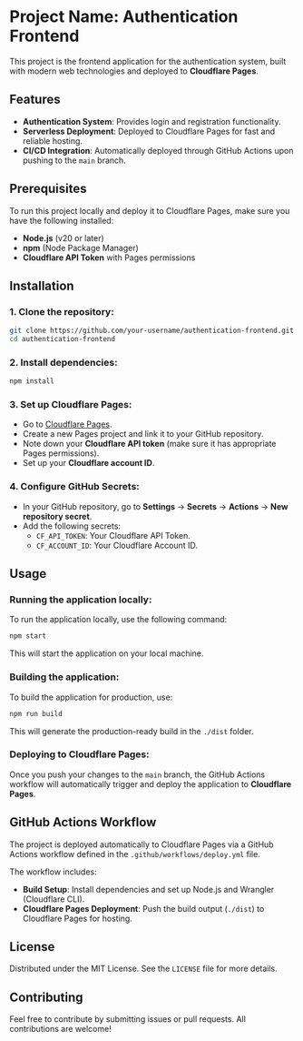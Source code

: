 
# Project Name: Authentication Frontend

This project is the frontend application for the authentication system, built with modern web technologies and deployed to **Cloudflare Pages**.

## Features
- **Authentication System**: Provides login and registration functionality.
- **Serverless Deployment**: Deployed to Cloudflare Pages for fast and reliable hosting.
- **CI/CD Integration**: Automatically deployed through GitHub Actions upon pushing to the `main` branch.

## Prerequisites

To run this project locally and deploy it to Cloudflare Pages, make sure you have the following installed:

- **Node.js** (v20 or later)
- **npm** (Node Package Manager)
- **Cloudflare API Token** with Pages permissions

## Installation

### 1. Clone the repository:
```bash
git clone https://github.com/your-username/authentication-frontend.git
cd authentication-frontend
```

### 2. Install dependencies:
```bash
npm install
```

### 3. Set up Cloudflare Pages:
- Go to [Cloudflare Pages](https://pages.cloudflare.com/).
- Create a new Pages project and link it to your GitHub repository.
- Note down your **Cloudflare API token** (make sure it has appropriate Pages permissions).
- Set up your **Cloudflare account ID**.

### 4. Configure GitHub Secrets:
- In your GitHub repository, go to **Settings** → **Secrets** → **Actions** → **New repository secret**.
- Add the following secrets:
  - `CF_API_TOKEN`: Your Cloudflare API Token.
  - `CF_ACCOUNT_ID`: Your Cloudflare Account ID.

## Usage

### Running the application locally:
To run the application locally, use the following command:
```bash
npm start
```
This will start the application on your local machine. 

### Building the application:
To build the application for production, use:
```bash
npm run build
```
This will generate the production-ready build in the `./dist` folder.

### Deploying to Cloudflare Pages:
Once you push your changes to the `main` branch, the GitHub Actions workflow will automatically trigger and deploy the application to **Cloudflare Pages**.

## GitHub Actions Workflow

The project is deployed automatically to Cloudflare Pages via a GitHub Actions workflow defined in the `.github/workflows/deploy.yml` file. 

The workflow includes:
- **Build Setup**: Install dependencies and set up Node.js and Wrangler (Cloudflare CLI).
- **Cloudflare Pages Deployment**: Push the build output (`./dist`) to Cloudflare Pages for hosting.

## License

Distributed under the MIT License. See the `LICENSE` file for more details.

## Contributing

Feel free to contribute by submitting issues or pull requests. All contributions are welcome!
